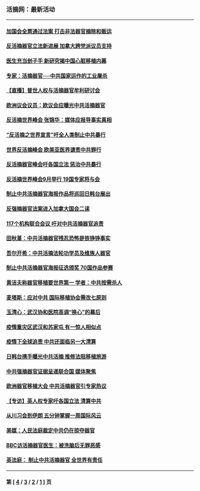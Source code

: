 ### 活摘网：最新活动
---
#### [加国会全票通过法案 打击非法器官摘除和贩运](../../pages/nf5883/n13884924.md?02120430) 
#### [反活摘器官立法新进展 加拿大跨党派议员支持](../../pages/nf5883/n13876061.md?02120430) 
#### [医生充当刽子手 新研究揭中国心脏移植内幕](../../pages/nf5883/n13772291.md?02120430) 
#### [专家：活摘器官──中共国家运作的工业屠杀](../../pages/nf5883/n13761178.md?02120430) 
#### [【直播】普世人权与活摘器官牟利研讨会](../../pages/nf5883/n13425146.md?02120430) 
#### [欧洲议会议员：欧议会应曝光中共活摘器官](../../pages/nf5883/n13336571.md?02120430) 
#### [反活摘世界峰会 张锦华：媒体应报导事实真相](../../pages/nf5883/n13278502.md?02120430) 
#### [“反活摘之世界宣言”吁全人类制止中共暴行](../../pages/nf5883/n13259730.md?02120430) 
#### [世界反活摘峰会 欧美亚医界谴责中共罪行](../../pages/nf5883/n13253550.md?02120430) 
#### [反活摘器官峰会吁各国立法 惩治中共暴行](../../pages/nf5883/n13245052.md?02120430) 
#### [反活摘世界峰会9月举行 19国专家将与会](../../pages/nf5883/n13201492.md?02120430) 
#### [制止中共活摘器官海报作品将巡回日韩台展出](../../pages/nf5883/n13177791.md?02120430) 
#### [反强摘器官法案进入加拿大国会二读](../../pages/nf5883/n13033450.md?02120430) 
#### [117个机构联合会议 吁对中共活摘器官追责](../../pages/nf5883/n12775087.md?02120430) 
#### [田秋堇：中共活摘器官残忍恐怖是铁铮铮事实](../../pages/nf5883/n12702148.md?02120430) 
#### [吾尔开希：中共活摘法轮功学员及维族人器官](../../pages/nf5883/n12693197.md?02120430) 
#### [制止中共活摘器官海报征选颁奖 70国作品参赛](../../pages/nf5883/n12692050.md?02120430) 
#### [黄洁夫称器官移植要世界第一 学者：中共按需杀人](../../pages/nf5883/n12572329.md?02120430) 
#### [麦塔斯：应对中共 国际移植协会需改七原则](../../pages/nf5883/n12514711.md?02120430) 
#### [玉清心：武汉协和医院高调“换心”的幕后](../../pages/nf5883/n12298730.md?02120430) 
#### [疫情重灾区武汉和苏家屯 有一惊人相似点](../../pages/nf5883/n12150824.md?02120430) 
#### [疫情下全球追责 中共还面临另一大清算](../../pages/nf5883/n12070397.md?02120430) 
#### [日韩台携手曝光中共活摘 推修法阻移植旅游](../../pages/nf5883/n11712046.md?02120430) 
#### [中共强摘器官证据呈递联合国 媒体聚焦](../../pages/nf5883/n11546426.md?02120430) 
#### [欧洲器官移植大会 中共活摘器官引专家热议](../../pages/nf5883/n11539095.md?02120430) 
#### [【专访】英人权专家吁各国立法 清算中共](../../pages/nf5883/n11367315.md?02120430) 
#### [从川习会到伊朗 五分钟掌握一周国际风云](../../pages/nf5883/n11338520.md?02120430) 
#### [美媒：人民法庭裁定中共仍在掠夺器官](../../pages/nf5883/n11334897.md?02120430) 
#### [BBC访活摘器官医生：被洗脑后无罪恶感](../../pages/nf5883/n11335935.md?02120430) 
#### [英法庭： 制止中共活摘器官 全世界有责任](../../pages/nf5883/n11330691.md?02120430) 

---
#### 第 [ [4](./4.md?02120430) / [3](./3.md?02120430) / [2](./2.md?02120430) / [1](./1.md?02120430) ] 页
